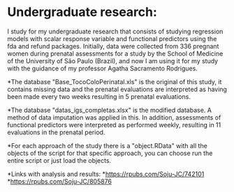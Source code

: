 # Undergraduate research:
I study for my undergraduate research that consists of studying regression models with scalar response variable and functional predictors using the fda and refund packages. Initially, data were collected from 336 pregnant women during prenatal assessments for a study by the School of Medicine of the University of São Paulo (Brazil), and now I am using it for my study with the guidance of my professor Agatha Sacramento Rodrigues.

*The database "Base_TocoColoPerinatal.xls" is the original of this study, it contains missing data and
the prenatal evaluations are interpreted as having been made every two weeks resulting in 5 prenatal
evaluations. 

*The database "datas_igs_completas.xlsx" is the modified database.  A method of data imputation was applied in this. In addition, assessments of functional predictors were
interpreted as performed weekly, resulting in 11 evaluations in the prenatal period.

*For each approach of the study there is a "object.RData" with all the objects of the script for that
specific approach, you can choose run the entire script or just load the objects.

*Links with analysis and results:
*https://rpubs.com/Soju-JC/742101
*https://rpubs.com/Soju-JC/805876
